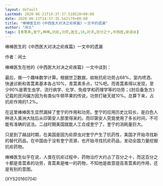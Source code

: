 ```yaml
---
layout: default
Lastmod: 2020-06-21T14:37:37.518528+00:00
date: 2020-06-21T14:37:35.542179+00:00
title: "棒棒医生的《中西医大对决之疟疾篇》一文中的遗漏"
author: "闲士"
tags: [青蒿素,奎宁,棒棒,抗疟,功劳,医生,10,对决,百分之十,中西医,新语丝]
---
```


棒棒医生的《中西医大对决之疟疾篇》一文中的遗漏

作者：闲士

棒棒医生在他的《中西医大对决之疟疾篇》一文中谈到：

最后，做一个趣味数学计算。根据世卫数据，蚊帐抗疟功劳占68%，室内喷洒、快速诊断和青蒿素基本各占10%，青蒿素多点，12%吧。而青蒿素得以发现，至少90%是寄生虫学、流行病学、化学、免疫学和药理学等的功劳；《肘后备急方》记载的民间偏方因为有类似牛顿苹果的传说，功劳打破天就10%。总算下来，占抗疟作用的1.2%。

在这里棒棒医生显然漏掉了奎宁的作用和功劳。奎宁的应用历史比较长，是白色人种进入美洲大陆后从印第安人那里得来的。而印第安人究竟使用了多长时间，不可能有准确的说法。二战时期美国就能人工合成奎宁了。奎宁的消耗量巨大。

只是到了越战时期，在美国是因为疟原虫对奎宁产生了抗药性，美国才开始寻找新的替代药品，在中国由于没有奎宁资源，也开始寻找抗疟药品，发动全国力量挖掘抗疟药物。

棒棒医生似乎在说，人类在抗疟过程中，药物治疗大约占了百分之十，而这百分之十都是青蒿素的功劳，青蒿素是唯一的药物，不知他是故意提高青蒿素的作用，还是有别的意图。

(XYS20160704)

